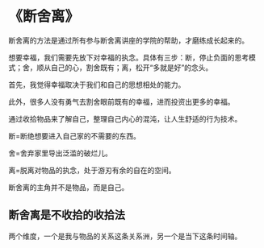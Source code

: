 # 《断舍离》

断舍离的方法是通过所有参与断舍离讲座的学院的帮助，才磨练成长起来的。

想要幸福，我们需要先放下对幸福的执念。具体有三步：断，停止负面的思考模式；舍，顺从自己的心，割舍既有；离，松开“多就是好”的念头。

首先，我觉得幸福取决于我们和自己的思想相处的能力。

此外，很多人没有勇气去割舍眼前既有的幸福，进而投资出更多的幸福。

通过收拾物品来了解自己，整理自己内心的混沌，让人生舒适的行为技术。

断=断绝想要进入自己家的不需要的东西。

舍=舍弃家里导出泛滥的破烂儿。

离=脱离对物品的执念，处于游刃有余的自在的空间。

断舍离的主角并不是物品，而是自己。

## 断舍离是不收拾的收拾法
两个维度，一个是我与物品的关系这条关系洲，另一个是当下这条时间轴。

